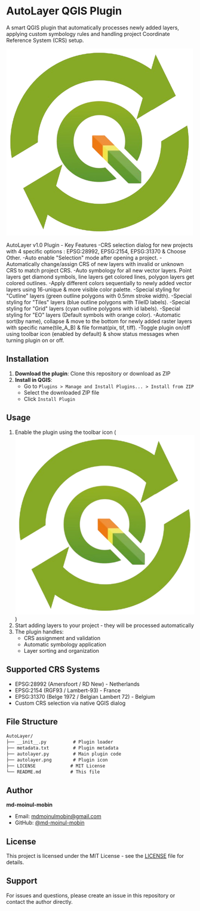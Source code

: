 # AutoLayer QGIS Plugin

A smart QGIS plugin that automatically processes newly added layers, applying custom symbology rules and handling project Coordinate Reference System (CRS) setup.

![QGIS Plugin](autolayer.png)

AutoLayer v1.0 Plugin - Key Features
-CRS selection dialog for new projects with 4 specific options : EPSG:28992, EPSG:2154, EPSG:31370 & Choose Other.
-Auto enable "Selection" mode after opening a project.
-Automatically change/assign CRS of new layers with invalid or unknown CRS to match project CRS.
-Auto symbology for all new vector layers. Point layers get diamond symbols, line layers get colored lines, polygon layers get colored outlines.
-Apply different colors sequentially to newly added vector layers using 16-unique & more visible color palette.
-Special styling for "Cutline" layers (green outline polygons with 0.5mm stroke width).
-Special styling for "Tiles" layers (blue outline polygons with TileID labels).
-Special styling for "Grid" layers (cyan outline polygons with id labels).
-Special styling for "EO" layers (Default symbols with orange color).
-Automatic sort(by name), collapse & move to the bottom for newly added raster layers with specific name(tile_A_B) & file format(pix, tif, tiff).
-Toggle plugin on/off using toolbar icon (enabled by default) & show status messages when turning plugin on or off.

## Installation

1. **Download the plugin**: Clone this repository or download as ZIP
2. **Install in QGIS**:
   - Go to `Plugins > Manage and Install Plugins... > Install from ZIP`
   - Select the downloaded ZIP file
   - Click `Install Plugin`

## Usage

1. Enable the plugin using the toolbar icon (![icon](autolayer.png))
2. Start adding layers to your project - they will be processed automatically
3. The plugin handles:
   - CRS assignment and validation
   - Automatic symbology application
   - Layer sorting and organization

## Supported CRS Systems

- EPSG:28992 (Amersfoort / RD New) - Netherlands
- EPSG:2154 (RGF93 / Lambert-93) - France  
- EPSG:31370 (Belge 1972 / Belgian Lambert 72) - Belgium
- Custom CRS selection via native QGIS dialog

## File Structure

```
AutoLayer/
├── __init__.py          # Plugin loader
├── metadata.txt         # Plugin metadata
├── autolayer.py         # Main plugin code
├── autolayer.png        # Plugin icon
├── LICENSE             # MIT License
└── README.md           # This file
```

## Author

**md-moinul-mobin**  
- Email: mdmoinulmobin@gmail.com  
- GitHub: [@md-moinul-mobin](https://github.com/md-moinul-mobin)

## License

This project is licensed under the MIT License - see the [LICENSE](LICENSE) file for details.

## Support


For issues and questions, please create an issue in this repository or contact the author directly.

